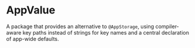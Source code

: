 # AppValue

A package that provides an alternative to `@AppStorage`, using compiler-aware key paths instead of strings for key names and a central declaration of app-wide defaults.
